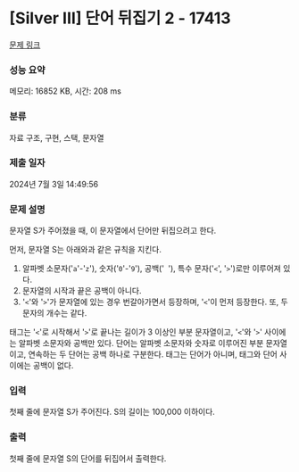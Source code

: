 # [Silver III] 단어 뒤집기 2 - 17413 

[문제 링크](https://www.acmicpc.net/problem/17413) 

### 성능 요약

메모리: 16852 KB, 시간: 208 ms

### 분류

자료 구조, 구현, 스택, 문자열

### 제출 일자

2024년 7월 3일 14:49:56

### 문제 설명

<p style="user-select: auto !important;">문자열 S가 주어졌을 때, 이 문자열에서 단어만 뒤집으려고 한다.</p>

<p style="user-select: auto !important;">먼저, 문자열 S는 아래와과 같은 규칙을 지킨다.</p>

<ol style="user-select: auto !important;">
	<li style="user-select: auto !important;">알파벳 소문자('<code style="user-select: auto !important;">a</code>'-'<code style="user-select: auto !important;">z</code>'), 숫자('<code style="user-select: auto !important;">0</code>'-'<code style="user-select: auto !important;">9</code>'), 공백('<code style="user-select: auto !important;"> </code>'), 특수 문자('<code style="user-select: auto !important;"><</code>', '<code style="user-select: auto !important;">></code>')로만 이루어져 있다.</li>
	<li style="user-select: auto !important;">문자열의 시작과 끝은 공백이 아니다.</li>
	<li style="user-select: auto !important;">'<code style="user-select: auto !important;"><</code>'와 '<code style="user-select: auto !important;">></code>'가 문자열에 있는 경우 번갈아가면서 등장하며, '<code style="user-select: auto !important;"><</code>'이 먼저 등장한다. 또, 두 문자의 개수는 같다.</li>
</ol>

<p style="user-select: auto !important;">태그는 '<code style="user-select: auto !important;"><</code>'로 시작해서 '<code style="user-select: auto !important;">></code>'로 끝나는 길이가 3 이상인 부분 문자열이고, '<code style="user-select: auto !important;"><</code>'와 '<code style="user-select: auto !important;">></code>' 사이에는 알파벳 소문자와 공백만 있다. 단어는 알파벳 소문자와 숫자로 이루어진 부분 문자열이고, 연속하는 두 단어는 공백 하나로 구분한다. 태그는 단어가 아니며, 태그와 단어 사이에는 공백이 없다.</p>

### 입력 

 <p style="user-select: auto !important;">첫째 줄에 문자열 S가 주어진다. S의 길이는 100,000 이하이다.</p>

### 출력 

 <p style="user-select: auto !important;">첫째 줄에 문자열 S의 단어를 뒤집어서 출력한다.</p>

